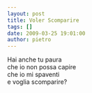 ```yaml
---
layout: post
title: Voler Scomparire
tags: []
date: 2009-03-25 19:01:00
author: pietro
---
```

Hai anche tu paura<br/>che io non possa capire<br/>che io mi spaventi<br/>e voglia scomparire?
